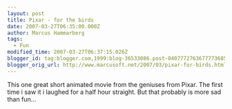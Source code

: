 ```yaml
---
layout: post
title: Pixar - for the birds
date: 2007-03-27T06:35:00.000Z
author: Marcus Hammarberg
tags:
  - Fun
modified_time: 2007-03-27T06:37:15.026Z
blogger_id: tag:blogger.com,1999:blog-36533086.post-8407772763677773685
blogger_orig_url: http://www.marcusoft.net/2007/03/pixar-for-birds.html
---
```



This one great short animated movie from the geniuses from Pixar.
The first time i saw it i laughed for a half hour straight. But that
probably is more sad than fun...
